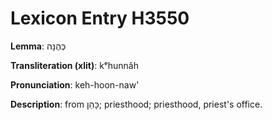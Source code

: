 # Lexicon Entry H3550

**Lemma**: כְּהֻנָּה

**Transliteration (xlit)**: kᵉhunnâh

**Pronunciation**: keh-hoon-naw'

**Description**:
from כָּהַן; priesthood; priesthood, priest's office.
